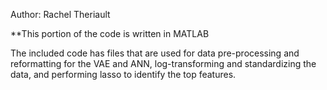 Author: Rachel Theriault

**This portion of the code is written in MATLAB

The included code has files that are used for data pre-processing and reformatting for the VAE and ANN, log-transforming and standardizing the data, and performing lasso to identify the top features. 

